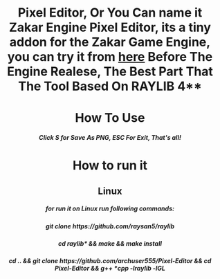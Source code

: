 <h1 align="center">Pixel Editor, Or You Can name it Zakar Engine Pixel Editor, its a tiny addon for the Zakar Game Engine, you can try it from <a href="">here</a> Before The Engine Realese, The Best Part That The Tool Based On RAYLIB 4**</h1>
<h1 align="center">How To Use</h1>
<h5 align="center">Click S for Save As PNG, ESC For Exit, That's all!</h5>
<h1 align="center">How to run it</h1>
<h2 align="center">Linux</h2>
<h5 align="center">for run it on Linux run following commands:</h5>
<h5 align="center">git clone https://github.com/raysan5/raylib</h5>
<h5 align="center">cd raylib* && make && make install</h5>
<h5 align="center">cd .. && git clone https://github.com/archuser555/Pixel-Editor && cd Pixel-Editor && g++ *cpp -lraylib -lGL
